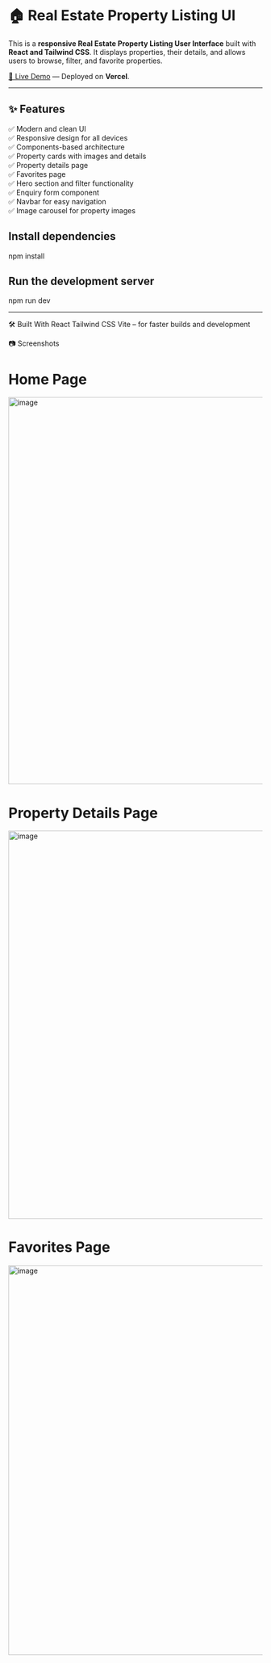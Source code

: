 # 🏠 Real Estate Property Listing UI

This is a **responsive Real Estate Property Listing User Interface** built with **React and Tailwind CSS**. It displays properties, their details, and allows users to browse, filter, and favorite properties.

[🔗 Live Demo](https://reall-estatte.vercel.app) — Deployed on **Vercel**.

---

## ✨ **Features**

✅ Modern and clean UI  
✅ Responsive design for all devices  
✅ Components-based architecture  
✅ Property cards with images and details  
✅ Property details page  
✅ Favorites page  
✅ Hero section and filter functionality  
✅ Enquiry form component  
✅ Navbar for easy navigation  
✅ Image carousel for property images

## Install dependencies
npm install

## Run the development server
npm run dev

---

🛠️ Built With
React
Tailwind CSS
Vite – for faster builds and development

📷 Screenshots
# Home Page
<img width="1423" height="767" alt="image" src="https://github.com/user-attachments/assets/d4a53c90-5455-4143-8912-67cce6a32f20" />

# Property Details Page
<img width="1427" height="769" alt="image" src="https://github.com/user-attachments/assets/a266f382-1abd-44ae-a066-e52455a2a176" />

# Favorites Page
<img width="1440" height="772" alt="image" src="https://github.com/user-attachments/assets/6fcf3df2-984c-40f2-94bd-f6162ab0b8af" />



